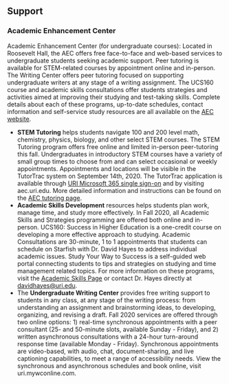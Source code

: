 ## Support

### Academic Enhancement Center

Academic Enhancement Center (for undergraduate courses): Located in Roosevelt Hall, the AEC offers free face-to-face and web-based services to undergraduate students seeking academic support. Peer tutoring is available for STEM-related courses by appointment online and in-person. The Writing Center offers peer tutoring focused on supporting undergraduate writers at any stage of a writing assignment. The UCS160 course and academic skills consultations offer students strategies and activities aimed at improving their studying and test-taking skills. Complete details about each of these programs, up-to-date schedules, contact information and self-service study resources are all available on the
 [AEC website](web.uri.edu/aec).

- **STEM Tutoring** helps students navigate 100 and 200 level math, chemistry, physics, biology, and other select STEM courses. The STEM Tutoring program offers free online and limited in-person peer-tutoring this fall. Undergraduates in introductory STEM courses have a variety of small group times to choose from and can select occasional or weekly appointments. Appointments and locations will be visible in the TutorTrac system on September 14th, 2020. The TutorTrac application is available through [URI Microsoft 365 single sign-on](https://account.activedirectory.windowsazure.com/r#/applications) and by visiting aec.uri.edu. More detailed information and instructions can be found on the [AEC tutoring page](uri.edu/aec/tutoring).
- **Academic Skills Development** resources helps students plan work, manage time, and study more effectively. In Fall 2020, all Academic Skills and Strategies programming are offered both online and in-person. UCS160: Success in Higher Education is a one-credit course on developing a more effective approach to studying. Academic Consultations are 30-minute, 1 to 1 appointments that students can schedule on Starfish with Dr. David Hayes to address individual academic issues. Study Your Way to Success is a self-guided web portal connecting students to tips and strategies on studying and time management related topics. For more information on these programs, visit the [Academic Skills Page](uri.edu/aec/academic-skills)  or contact Dr. Hayes directly at davidhayes@uri.edu.  
- The **Undergraduate Writing Center** provides free writing support to students in any class, at any stage of the writing process: from understanding an assignment and brainstorming ideas, to developing, organizing, and revising a draft. Fall 2020 services are offered through two online options: 1) real-time synchronous appointments with a peer consultant (25- and 50-minute slots, available Sunday - Friday), and 2) written asynchronous consultations with a 24-hour turn-around response time (available Monday - Friday). Synchronous appointments are video-based, with audio, chat, document-sharing, and live captioning capabilities, to meet a range of accessibility needs. View the synchronous and asynchronous schedules and book online, visit uri.mywconline.com.

